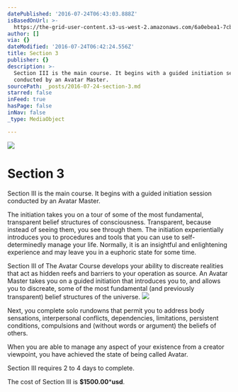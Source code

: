```yaml
---
datePublished: '2016-07-24T06:43:03.888Z'
isBasedOnUrl: >-
  https://the-grid-user-content.s3-us-west-2.amazonaws.com/6a0ebea1-7cbd-4380-b1a2-1bc4884a60f4.jpg
author: []
via: {}
dateModified: '2016-07-24T06:42:24.556Z'
title: Section 3
publisher: {}
description: >-
  Section III is the main course. It begins with a guided initiation session
  conducted by an Avatar Master.
sourcePath: _posts/2016-07-24-section-3.md
starred: false
inFeed: true
hasPage: false
inNav: false
_type: MediaObject

---
```

![](https://the-grid-user-content.s3-us-west-2.amazonaws.com/6a0ebea1-7cbd-4380-b1a2-1bc4884a60f4.jpg)

# Section 3

Section III is the main course. It begins with a guided initiation session conducted by an Avatar Master.

The initiation takes you on a tour of some of the most fundamental, transparent belief structures of consciousness. Transparent, because instead of seeing them, you see through them. The initiation experientially introduces you to procedures and tools that you can use to self-determinedly manage your life. Normally, it is an insightful and enlightening experience and may leave you in a euphoric state for some time.

Section III of The Avatar Course develops your ability to discreate realities that act as hidden reefs and barriers to your operation as source. An Avatar Master takes you on a guided initiation that introduces you to, and allows you to discreate, some of the most fundamental (and previously transparent) belief structures of the universe.
![](https://the-grid-user-content.s3-us-west-2.amazonaws.com/ab30ab1e-c264-47c4-8729-1d104dc24b43.jpg)

Next, you complete solo rundowns that permit you to address body sensations, interpersonal conflicts, dependencies, limitations, persistent conditions, compulsions and (without words or argument) the beliefs of others.

When you are able to manage any aspect of your existence from a creator viewpoint, you have achieved the state of being called Avatar.

Section III requires 2 to 4 days to complete.

The cost of Section III is **$1500.00**\***usd**.